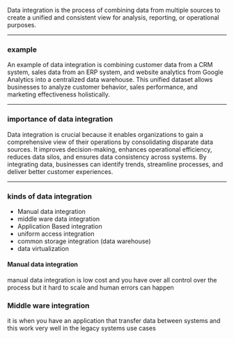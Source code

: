 Data integration is the process of combining data from multiple sources to create a unified and consistent view for analysis, reporting, or operational purposes.

----
### example 
An example of data integration is combining customer data from a CRM system, sales data from an ERP system, and website analytics from Google Analytics into a centralized data warehouse. This unified dataset allows businesses to analyze customer behavior, sales performance, and marketing effectiveness holistically.

---
### importance of data integration
Data integration is crucial because it enables organizations to gain a comprehensive view of their operations by consolidating disparate data sources. It improves decision-making, enhances operational efficiency, reduces data silos, and ensures data consistency across systems. By integrating data, businesses can identify trends, streamline processes, and deliver better customer experiences.

---
### kinds of data integration 
- Manual data integration 
- middle ware data integration 
- Application Based integration 
- uniform access integration
- common storage integration (data warehouse)
- data virtualization 
#### Manual data integration 
manual data integration is low cost and you have over all control over the process but it hard to scale and human errors can happen 
### Middle ware integration
it is when you have an application that transfer data between systems and this work very well in the legacy systems use cases 

 